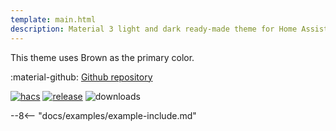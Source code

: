 ```yaml
---
template: main.html
description: Material 3 light and dark ready-made theme for Home Assistant. Example D05 is based on Brown as the primary color. Check the screenshots and theme config!
---
```


This theme uses Brown as the primary color.

:material-github: [Github repository][m3-theme-github-url]

[![hacs][hacs-badge]][hacs-url]
[![release][release-badge]][release-url]
![downloads][downloads-badge]

--8<-- "docs/examples/example-include.md"

<!---
  References to pictures...
--->

[AmoebeLabs Material 3 Theme Example Light]: ../assets/screenshots/m3-example-d05-light.png
[AmoebeLabs Material 3 Theme Example Dark]: ../assets/screenshots/m3-example-d05-dark.png

[AmoebeLabs Material 3 Theme Palettes]: ../assets/screenshots/m3-theme-d05-palettes.png
[AmoebeLabs Material 3 Theme Surfaces]: ../assets/screenshots/m3-theme-d05-surfaces.png
[AmoebeLabs Material 3 Theme Light]: ../assets/screenshots/m3-theme-d05-light.png
[AmoebeLabs Material 3 Theme Dark]: ../assets/screenshots/m3-theme-d05-dark.png

<!---
  References to external links...
--->

[sak-example-12-url]: https://swiss-army-knife.docs.amoebelabs.com/examples/example-12/
[m3-theme-github-url]: https://github.com/AmoebeLabs/HA-Theme_M3-D05-Brown

<!-- Badges -->

[hacs-url]: https://github.com/hacs/default
[hacs-badge]: https://img.shields.io/badge/HACS-Default-41BDF5.svg?style=for-the-badge
[release-badge]: https://img.shields.io/github/v/release/AmoebeLabs/HA-Theme_M3-D05-Brown?style=for-the-badge
[downloads-badge]: https://img.shields.io/github/downloads/AmoebeLabs/HA-Theme_M3-D05-Brown/total?style=for-the-badge


<!-- References -->

[home-assistant]: https://www.home-assistant.io/
[home-assitant-theme-docs]: https://www.home-assistant.io/integrations/frontend/#defining-themes
[hacs]: https://hacs.xyz
[release-url]: https://github.com/AmoebeLabs/HA-Theme_M3-D05-Brown/releases
[sak-docs-url]: https://swiss-army-knife.docs.amoebelabs.com/